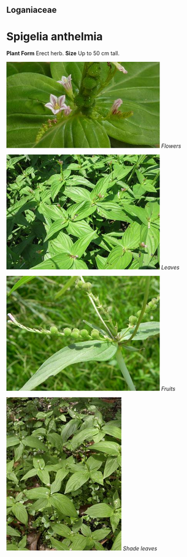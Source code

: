 ## Loganiaceae
# Spigelia anthelmia

**Plant Form** Erect herb. **Size** Up to 50 cm tall.


![Flowers](59616_8f6ba6e58590ccd7aea9dfbd5acf5a85b00d5a53_960px.jpg)
   *Flowers* 

![Leaves](59707_BMW_8197_Spigelia_anthelmia_3.jpg)
   *Leaves* 

![Fruits](59618_Developing_fruits-Spigelia_anthelmia-_Joao_Medeiros.jpg)
   *Fruits* 

![Shade leaves](59615_75893668ee2a481e3565240a7242282ce6adc665_960px.jpg)
   *Shade leaves* 

